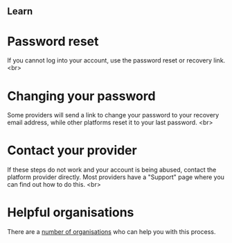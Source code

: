 
## Learn

# Password reset
If you cannot log into your account, use the password reset or recovery link.
&lt;br&gt;
# Changing your password
Some providers will send a link to change your password to your recovery email address, while other platforms reset it to your last password.
&lt;br&gt;
# Contact your provider
If these steps do not work and your account is being abused, contact the platform provider directly. Most providers have a &quot;Support&quot; page where you can find out how to do this.
&lt;br&gt;
# Helpful organisations
There are a [number of organisations](en/topics/practice-1-emergencies/1-seeking-help/3-5-learn.md) who can help you with this process.
